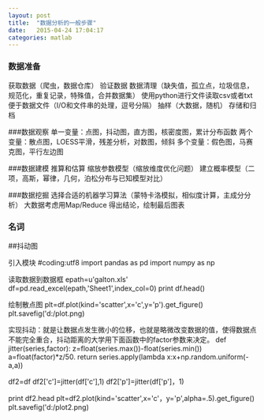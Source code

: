 ```yaml
---
layout: post
title:  "数据分析的一般步骤"
date:   2015-04-24 17:04:17
categories: matlab
---
```



### 数据准备
获取数据（爬虫，数据仓库）
验证数据
数据清理（缺失值，孤立点，垃圾信息，规范化，重复记录，特殊值，合并数据集）
使用python进行文件读取csv或者txt便于数据文件（I/O和文件串的处理，逗号分隔）
抽样（大数据，随机）
存储和归档


###数据观察
单一变量：点图，抖动图，直方图，核密度图，累计分布函数
两个变量：散点图，LOESS平滑，残差分析，对数图，倾斜
多个变量：假色图，马赛克图，平行左边图


###数据建模
推算和估算
缩放参数模型（缩放维度优化问题）
建立概率模型（二项，高斯，幂律，几何，泊松分布与已知模型对比）


###数据挖掘
选择合适的机器学习算法（蒙特卡洛模拟，相似度计算，主成分分析）
大数据考虑用Map/Reduce
得出结论，绘制最后图表





### 名词

##抖动图

引入模块
#coding:utf8
import pandas as pd
import numpy as np

读取数据到数据框
epath=u'galton.xls'
df=pd.read_excel(epath,'Sheet1',index_col=0)
print df.head()

绘制散点图
plt=df.plot(kind='scatter',x='c',y='p').get_figure()
plt.savefig('d:/plot.png)

实现抖动：就是让数据点发生微小的位移，也就是略微改变数据的值，使得数据点不能完全重合，抖动距离的大学用下面函数中的factor参数来决定。
def jitter(series,factor):
    z=float(series.max())-float(series.min())
	a=float(factor)*z/50.
	return series.apply(lambda x:x+np.random.uniform(-a,a))
	
df2=df
df2['c']=jitter(df['c'],1)
df2['p']=jitter(df['p']，1)

print df2.head
plt=df2.plot(kind='scatter',x='c'，y='p',alpha=.5).get_figure()
plt.savefig('d:/plot2.png)
